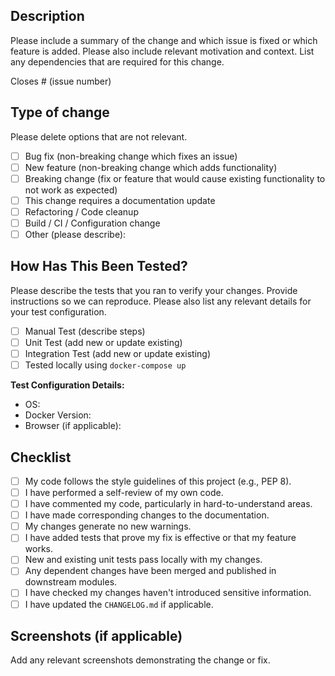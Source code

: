 ## Description

Please include a summary of the change and which issue is fixed or which feature is added. Please also include relevant motivation and context. List any dependencies that are required for this change.

Closes # (issue number)

## Type of change

Please delete options that are not relevant.

- [ ] Bug fix (non-breaking change which fixes an issue)
- [ ] New feature (non-breaking change which adds functionality)
- [ ] Breaking change (fix or feature that would cause existing functionality to not work as expected)
- [ ] This change requires a documentation update
- [ ] Refactoring / Code cleanup
- [ ] Build / CI / Configuration change
- [ ] Other (please describe):

## How Has This Been Tested?

Please describe the tests that you ran to verify your changes. Provide instructions so we can reproduce. Please also list any relevant details for your test configuration.

- [ ] Manual Test (describe steps)
- [ ] Unit Test (add new or update existing)
- [ ] Integration Test (add new or update existing)
- [ ] Tested locally using `docker-compose up`

**Test Configuration Details:**

- OS:
- Docker Version:
- Browser (if applicable):

## Checklist

- [ ] My code follows the style guidelines of this project (e.g., PEP 8).
- [ ] I have performed a self-review of my own code.
- [ ] I have commented my code, particularly in hard-to-understand areas.
- [ ] I have made corresponding changes to the documentation.
- [ ] My changes generate no new warnings.
- [ ] I have added tests that prove my fix is effective or that my feature works.
- [ ] New and existing unit tests pass locally with my changes.
- [ ] Any dependent changes have been merged and published in downstream modules.
- [ ] I have checked my changes haven't introduced sensitive information.
- [ ] I have updated the `CHANGELOG.md` if applicable.

## Screenshots (if applicable)

Add any relevant screenshots demonstrating the change or fix.
